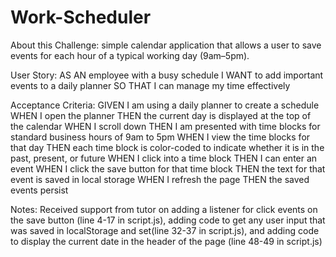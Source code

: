 # Work-Scheduler
About this Challenge: simple calendar application that allows a user to save events for each hour of a typical working day (9am–5pm).

User Story: 
AS AN employee with a busy schedule
I WANT to add important events to a daily planner
SO THAT I can manage my time effectively

Acceptance Criteria: 
GIVEN I am using a daily planner to create a schedule
WHEN I open the planner
THEN the current day is displayed at the top of the calendar
WHEN I scroll down
THEN I am presented with time blocks for standard business hours of 9am to 5pm
WHEN I view the time blocks for that day
THEN each time block is color-coded to indicate whether it is in the past, present, or future
WHEN I click into a time block
THEN I can enter an event
WHEN I click the save button for that time block
THEN the text for that event is saved in local storage
WHEN I refresh the page
THEN the saved events persist

Notes:
Received support from tutor on adding a listener for click events on the save button (line 4-17 in script.js), adding code to get any user input that was saved in localStorage and set(line 32-37 in script.js), and adding code to display the current date in the header of the page (line 48-49 in script.js)

